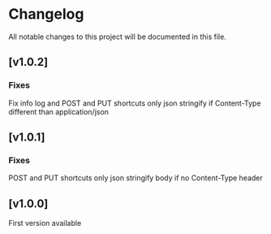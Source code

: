 # Changelog

All notable changes to this project will be documented in this file.

## [v1.0.2]

### Fixes

Fix info log and POST and PUT shortcuts only json stringify if Content-Type different than application/json

## [v1.0.1]

### Fixes

POST and PUT shortcuts only json stringify body if no Content-Type header

## [v1.0.0]

First version available
